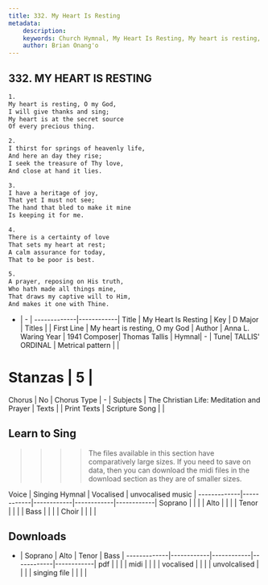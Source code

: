 ```yaml
---
title: 332. My Heart Is Resting
metadata:
    description: 
    keywords: Church Hymnal, My Heart Is Resting, My heart is resting, O my God, 
    author: Brian Onang'o
---
```



## 332. MY HEART IS RESTING

```txt
1.
My heart is resting, O my God, 
I will give thanks and sing; 
My heart is at the secret source 
Of every precious thing. 

2.
I thirst for springs of heavenly life, 
And here an day they rise; 
I seek the treasure of Thy love, 
And close at hand it lies. 

3.
I have a heritage of joy, 
That yet I must not see; 
The hand that bled to make it mine 
Is keeping it for me. 

4.
There is a certainty of love 
That sets my heart at rest; 
A calm assurance for today, 
That to be poor is best. 

5.
A prayer, reposing on His truth, 
Who hath made all things mine, 
That draws my captive will to Him, 
And makes it one with Thine.
```

- |   -  |
-------------|------------|
Title | My Heart Is Resting |
Key | D Major |
Titles |  |
First Line | My heart is resting, O my God |
Author | Anna L. Waring
Year | 1941
Composer| Thomas Tallis |
Hymnal|  - |
Tune| TALLIS' ORDINAL |
Metrical pattern | |
# Stanzas | 5 |
Chorus | No |
Chorus Type | - |
Subjects | The Christian Life: Meditation and Prayer |
Texts |  |
Print Texts | 
Scripture Song |  |
  
## Learn to Sing

>>>> The files available in this section have comparatively large sizes. If you need to save on data, then you can download the midi files in the download section as they are of smaller sizes.

Voice |  Singing Hymnal | Vocalised | unvocalised music |
-------------|------------|------------|------------|------------|
Soprano | | | |
Alto | | | |
Tenor | | | |
Bass | | | |
Choir | | | |

## Downloads

- |  Soprano | Alto | Tenor | Bass |
-------------|------------|------------|------------|------------|
pdf | | | |
midi | | | |
vocalised | | | |
unvolcalised | | | |
singing file | | | |
  